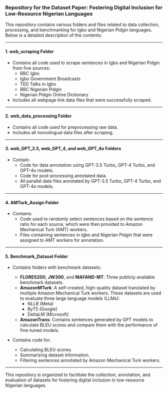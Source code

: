 ### Repository for the Dataset Paper: Fostering Digital Inclusion for Low-Resource Nigerian Languages

This repository contains various folders and files related to data collection, processing, and benchmarking for Igbo and Nigerian Pidgin languages. Below is a detailed description of the contents:

---

#### 1. **web_scraping** Folder

- Contains all code used to scrape sentences in Igbo and Nigerian Pidgin from five sources:
  - BBC Igbo
  - Igbo Government Broadcasts
  - TED Talks in Igbo
  - BBC Nigerian Pidgin
  - Nigerian Pidgin Online Dictionary
- Includes all webpage link data files that were successfully scraped.

---

#### 2. **web_data_processing** Folder

- Contains all code used for preprocessing raw data.
- Includes all monolingual data files after scraping.

---

#### 3. **web_GPT_3.5**, **web_GPT_4**, and **web_GPT_4o** Folders

- Contain:
  - Code for data annotation using GPT-3.5 Turbo, GPT-4 Turbo, and GPT-4o models.
  - Code for post-processing annotated data.
  - All parallel data files annotated by GPT-3.5 Turbo, GPT-4 Turbo, and GPT-4o models.

---

#### 4. **AMTurk_Assign** Folder

- Contains:
  - Code used to randomly select sentences based on the sentence ratio for each source, which were then provided to Amazon Mechanical Turk (AMT) workers.
  - Files containing sentences in Igbo and Nigerian Pidgin that were assigned to AMT workers for annotation.

---

#### 5. **Benchmark_Dataset** Folder

- Contains folders with benchmark datasets:
  - **FLORES200**, **JW300**, and **MAFAND-MT**: Three publicly available benchmark datasets.
  - **AmazonMTurk**: A self-created, high-quality dataset translated by multiple Amazon Mechanical Turk workers. These datasets are used to evaluate three large language models (LLMs): 
    - NLLB (Meta)
    - ByT5 (Google)
    - DeltaLM (Microsoft)
  - **AmazonTrans**: Contains sentences generated by GPT models to calculate BLEU scores and compare them with the performance of fine-tuned models.
  
- Contains code for:
  - Calculating BLEU scores.
  - Summarizing dataset information.
  - Filtering sentences annotated by Amazon Mechanical Turk workers.

---

This repository is organized to facilitate the collection, annotation, and evaluation of datasets for fostering digital inclusion in low-resource Nigerian languages.

